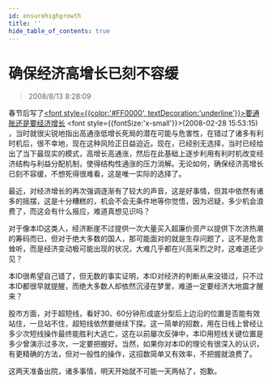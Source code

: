 ```yaml
---
id: ensurehighgrowth 
title: ''
hide_table_of_contents: true
---
```


# 确保经济高增长已刻不容缓

> 2008/8/13 8:28:09

<div style={{color: '#FF0000', fontWeight: 'bold', fontSize: '18px'}}>

春节后写了[<font style={{color:'#FF0000', textDecoration:'underline'}}>要通胀还是要经济增长</font>](./inflationoreconomicgrowth.md) <font style={{fontSize:'x-small'}}>(2008-02-28 15:53:15)</font> ，当时就很尖锐地指出高通涨低增长死局的潜在可能与危害性，在错过了诸多有利时机后，很不幸地，现在这种风险正日益迫近。现在，已经别无选择，当时已经给出了当下最现实的模式，高增长高通涨，然后在此基础上逐步利用有利时机改变经济结构与利益分配机制，使得结构性通涨的压力消解。无论如何，确保经济高增长已刻不容缓，不想死得很难看，这是唯一实际的选择了。

 

最近，对经济增长的再次强调逐渐有了较大的声音，这是好事情，但其中依然有诸多的摇摆，这是十分糟糕的，机会不会无条件地等你觉悟，因为迟疑，多少机会浪费了，而这会有什么报应，难道真想见识吗？

 

对于像本ID这类人，经济断崖不过提供一次大量买入超廉价资产以提供下次济热潮的筹码而已，但对于绝大多数的国人，那可能面对的就是生存问题了，这不是危言耸听，而是经济变动极可能出现的状况，大难几乎都在兴高采烈之时，这难道还少见？

 

本ID很希望自己错了，但无数的事实证明，本ID对经济的判断从来没错过，只不过本ID都很早就提醒，而绝大多数人却依然沉浸在梦里，难道一定要经济大地震才醒来？

 

股市方面，对于超短线，看好30、60分钟形成底分型后上边沿的位置是否能有效站住，一旦站不住，超短线依然要继续下探。这一简单的招数，用在日线上曾经让多少次短线操作最终能胜利大逃亡，这在以前屡次反弹中，本ID用短线关键位置是多少曾演示过多次，一定要把握好。当然，如果你对本ID的理论有很深入的认识，有更精确的方法，但对一般性的操作，这招数简单又有效率，不把握就浪费了。

 

这两天准备出院，诸多事情，明天开始就不可能一天两帖了，抱歉。

</div>